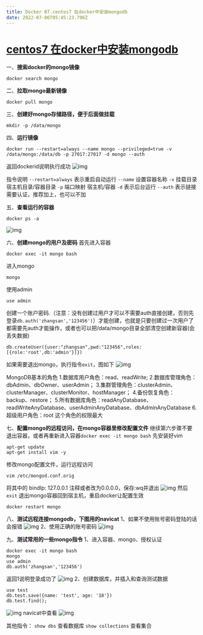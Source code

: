 ```yaml
---
title: Docker 07.centos7 在docker中安装mongodb
date: 2022-07-06T05:45:23.796Z
---
```

# [centos7 在docker中安装mongodb](https://www.cnblogs.com/nickchou/p/13676111.html)

一、**搜索docker的mongo镜像**

```
docker search mongo
```

二、**拉取mongo最新镜像**

```
docker pull mongo
```

三、**创建好mongo存储路径，便于后面做挂载**

```
mkdir -p /data/mongo
```

四、**运行镜像**

```
docker run --restart=always --name mongo --privileged=true -v /data/mongo:/data/db -p 27017:27017 -d mongo --auth
```

返回dockerid说明执行成功
![img](https://img2020.cnblogs.com/blog/308699/202009/308699-20200915224225786-1996957973.png)

指令说明
`--restart=always` 表示重启自动运行
`--name` 设置容器名称
`-v` 挂载目录 宿主机目录/容器目录
`-p` 端口映射 宿主机/容器
`-d` 表示后台运行
`--auth` 表示链接需要认证，推荐加上，也可以不加

五、**查看运行的容器**

```
docker ps -a
```

![img](https://img2020.cnblogs.com/blog/308699/202009/308699-20200915225159952-81532718.png)

六、**创建mongo的用户及密码**
首先进入容器

```
docker exec -it mongo bash
```

进入mongo

```
mongo
```

使用admin

```
use admin
```

创建一个账户密码.（注意：没有创建过用户才可以不需要auth直接创建，否则先登录`db.auth('zhangsan','123456')`）才能创建，也就是只要创建过一次用户了都需要先auth才能操作，或者也可以把/data/mongo目录全部清空创建新容器(会丢失数据)

```
db.createUser({user:"zhangsan",pwd:"123456",roles:[{role:'root',db:'admin'}]})
```

如果需要退出mongo，执行指令`exit`，图如下
![img](https://img2020.cnblogs.com/blog/308699/202009/308699-20200915225950688-1417424406.png)

MongoDB基本的角色
1.数据库用户角色：read、readWrite;
2.数据库管理角色：dbAdmin、dbOwner、userAdmin；
3.集群管理角色：clusterAdmin、clusterManager、clusterMonitor、hostManager；
4.备份恢复角色：backup、restore；
5.所有数据库角色：readAnyDatabase、readWriteAnyDatabase、userAdminAnyDatabase、dbAdminAnyDatabase
6.超级用户角色：root 这个角色的权限最大

七、**配置mongo的远程访问，在mongo容器里修改配置文件**
继续第六步骤不要退出容器，或者再重新进入容器`docker exec -it mongo bash`
先安装好vim

```
apt-get update
apt-get install vim -y
```

修改mongo配置文件，运行远程访问

```
vim /etc/mongod.conf.orig
```

将其中的 bindIp: 127.0.0.1 注释或者改为0.0.0.0，保存:wq并退出
![img](https://img2020.cnblogs.com/blog/308699/202009/308699-20200915230740601-386899478.png)
然后`exit` 退出mongo容器回到宿主机，重启docker让配置生效

```
docker restart mongo
```

八、**测试远程连接mongodb，下图用的navicat**
1、如果不使用账号密码登陆的话会报错
![img](https://img2020.cnblogs.com/blog/308699/202009/308699-20200915231630492-882700766.png)
2、使用正确的账号密码
![img](https://img2020.cnblogs.com/blog/308699/202009/308699-20200915231439548-1326967576.png)

九、**测试常用的一些mongo指令**
1、进入容器、mongo、授权认证

```
docker exec -it mongo bash
mongo
use admin
db.auth('zhangsan','123456')
```

返回1说明登录成功了
![img](https://img2020.cnblogs.com/blog/308699/202009/308699-20200915232457424-969120824.png)
2、创建数据库，并插入和查询测试数据

```
use test
db.test.save({name: 'test', age: '18'})
db.test.find();
```

![img](https://img2020.cnblogs.com/blog/308699/202009/308699-20200915232830630-1066069423.png)
navicat中查看
![img](https://img2020.cnblogs.com/blog/308699/202009/308699-20200915233028580-536805247.png)

其他指令：
`show dbs` 查看数据库
`show collections` 查看集合
